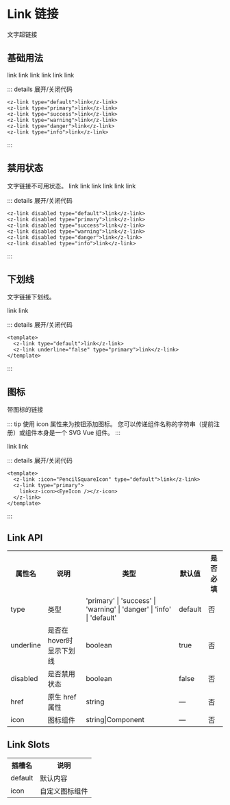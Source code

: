 # Link 链接

文字超链接

<script setup lang='ts'>
  import zLink from '../../packages/components/Link';
  import zIcon from "../../packages/components/Icon"
  import { PencilSquareIcon, EyeIcon } from '@heroicons/vue/24/solid';

</script>
<style lang="postcss" module>
  .vp-doc a {
    font-weight: 500;
    text-decoration-style: dotted;
    transition: color .25s;
    &:hover {
      color: 'red'
    }
  }
  .api-table {
    @apply border-collapse w-full;
    display: flex !important;
    flex-wrap: wrap;
  }

  .api-table > tr {
    display: flex !important;
    flex: 1 0 100%;
  }

  .api-table th,td {
    flex: 1 1 25%;
  }

  .icon {
    @apply w-5 h-5;
  }

</style>

## 基础用法

<ClientOnly>
  <z-link type="default">link</z-link>
  <z-link type="primary">link</z-link>
  <z-link type="success">link</z-link>
  <z-link type="warning">link</z-link>
  <z-link type="danger">link</z-link>
  <z-link type="info">link</z-link>
</ClientOnly>

::: details 展开/关闭代码

```vue
<z-link type="default">link</z-link>
<z-link type="primary">link</z-link>
<z-link type="success">link</z-link>
<z-link type="warning">link</z-link>
<z-link type="danger">link</z-link>
<z-link type="info">link</z-link>
```

:::

## 禁用状态

文字链接不可用状态。
<ClientOnly>
<z-link disabled type="default">link</z-link>
<z-link disabled type="primary">link</z-link>
<z-link disabled type="success">link</z-link>
<z-link disabled type="warning">link</z-link>
<z-link disabled type="danger">link</z-link>
<z-link disabled type="info">link</z-link>
</ClientOnly>

::: details 展开/关闭代码

```vue
<z-link disabled type="default">link</z-link>
<z-link disabled type="primary">link</z-link>
<z-link disabled type="success">link</z-link>
<z-link disabled type="warning">link</z-link>
<z-link disabled type="danger">link</z-link>
<z-link disabled type="info">link</z-link>
```

:::

## 下划线

文字链接下划线。

<ClientOnly>
<z-link type="default">link</z-link>
<z-link underline="false" type="primary">link</z-link>
</ClientOnly>

::: details 展开/关闭代码

```vue
<template>
  <z-link type="default">link</z-link>
  <z-link underline="false" type="primary">link</z-link>
</template>
```

:::

## 图标

带图标的链接

::: tip
使用 icon 属性来为按钮添加图标。 您可以传递组件名称的字符串（提前注册）或组件本身是一个 SVG Vue 组件。
:::

<ClientOnly>
  <z-link :icon="PencilSquareIcon" type="default">link</z-link>
  <z-link type="primary">link<z-icon :class="$style['icon']"><EyeIcon /></z-icon></z-link>
</ClientOnly>

::: details 展开/关闭代码

```vue
<template>
  <z-link :icon="PencilSquareIcon" type="default">link</z-link>
  <z-link type="primary">
    link<z-icon><EyeIcon /></z-icon>
  </z-link>
</template>
```

:::

## Link API

<table :class="$style['api-table']">
<tr>
  <th>属性名</th>
  <th>说明</th>
  <th>类型</th>
  <th>默认值</th>
  <th>是否必填</th>
</tr>

<tr>
  <td>type</td>
  <td>类型</td>
  <td>'primary' | 'success' | 'warning' | 'danger' | 'info' | 'default'</td>
  <td>default</td>
  <td>否</td>
</tr>

<tr>
  <td>underline</td>
  <td>是否在hover时显示下划线</td>
  <td>boolean</td>
  <td>true</td>
  <td>否</td>
</tr>

<tr>
  <td>disabled</td>
  <td>是否禁用状态</td>
  <td>boolean</td>
  <td>false</td>
  <td>否</td>
</tr>

<tr>
  <td>href</td>
  <td>原生 href 属性</td>
  <td>string</td>
  <td>—</td>
  <td>否</td>
</tr>

<tr>
  <td>icon</td>
  <td>图标组件</td>
  <td>string|Component</td>
  <td>—</td>
  <td>否</td>
</tr>
</table>

## Link Slots

<table :class="$style['api-table']">
  <tr>
    <th>插槽名</th>
    <th>说明</th>
  </tr>
  <tr>
    <td>default</td>
    <td>默认内容</td>
  </tr>
  <tr>
    <td>icon</td>
    <td>自定义图标组件</td>
  </tr>
</table>
